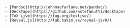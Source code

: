     - [Pandoc](http://johnmacfarlane.net/pandoc/)
    - [DeckTape](https://github.com/astefanutti/decktape)
    - [TeX Live](https://tug.org/texlive/)
    - [Reveal.js](http://lab.hakim.se/reveal-js/#/)